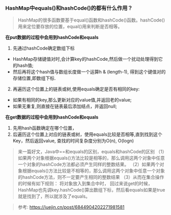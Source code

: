 ### HashMap中equals()和hashCode()的都有什么作用？

> HashMap的很多函数要基于equal()函数和hashCode()函数。hashCode()用来定位要存放的位置，equal()用来判断是否相等。

**在put数据的过程中会用到hashCode和equals** 
1. 先通过hashCode确定数组下标
- HashMap存储键值对时,会计算key的hashCode,然后做一个扰动处理得到它的hash值; 
- 然后再将这个hash值与数组长度做一个运算h & (length-1), 得到这个键值对的存储位置,即数组下标.
2. 再遍历这个位置上的链表或树,使用equals确定是否有相同的key:
- 如果有相同的key,那么更新对应的value值,并返回老的value;
- 如果无重复,则直接在链表最后添加结点，并返回null;

**在get数据的过程中会用到hashCode和equals**
1. 先用hash函数确定在哪个位置，
2. 后遍历这个位置上对应的链表或树，使用equals比较是否相等,直到找到这个Key，然后返回value, 查找的时间复杂度分别为O(n), O(logn)


>来一篇好文，Java中==和equals的区别，equals和hashCode的区别
（1）如果两个对象根据equals()方法比较是相等的，那么调用这两个对象中任意一个对象的hashCode方法都必须产生同样的整数结果。
（2）如果两个对象根据equals()方法比较是不相等的，那么调用这两个对象中任意一个对象的hashCode方法，则不一定要产生相同的整数结果
（3）从而在集合操作的时候有如下规则：
将对象放入到集合中时，
回过来说get的时候，HashMap也先调key.hashCode()算出数组下标，然后看equals如果是true就是找到了，所以就涉及了equals。



> 参考: https://juejin.cn/post/6844904202271981581